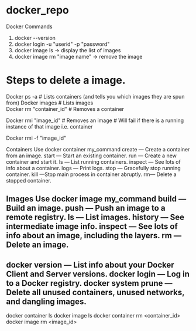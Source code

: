 # docker_repo

Docker Commands 

1. docker --version 
2. docker login -u "userid" -p "password"
3. docker image ls  -> display the list of images
4. docker image rm "image name"  -> remove the image

# Steps to delete a image.
Docker ps -a               # Lists containers (and tells you which images they are spun from)
Docker images              # Lists images  
Docker rm "container_id"   # Removes a container

Docker rmi "image_id"      # Removes an image 
                           # Will fail if there is a running instance of that image i.e. container

Docker rmi -f "image_id"

 
Containers
Use docker container my_command
	create — Create a container from an image.
	start — Start an existing container.
	run — Create a new container and start it.
	ls — List running containers.
	inspect — See lots of info about a container.
	logs — Print logs.
	stop — Gracefully stop running container.
	kill —Stop main process in container abruptly.
	rm— Delete a stopped container.
	
Images
Use docker image my_command
	build — Build an image.
	push — Push an image to a remote registry.
	ls — List images.
	history — See intermediate image info.
	inspect — See lots of info about an image, including the layers.
	rm — Delete an image.	
-----------------------------------------------------------------------	
docker version — List info about your Docker Client and Server versions.
docker login — Log in to a Docker registry.
docker system prune — Delete all unused containers, unused networks, and dangling images.
-----------------------------------------------------------
docker container ls
docker image ls
docker container rm <container_id>
docker image rm <image_id>


